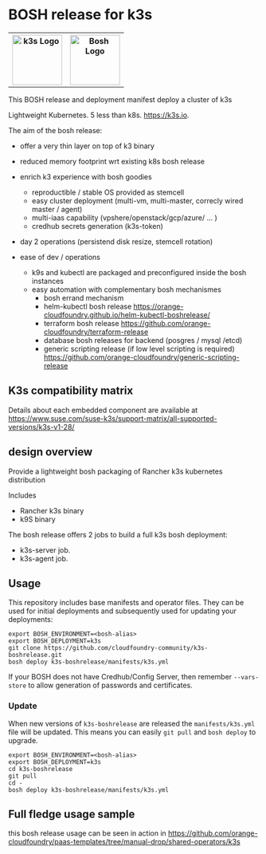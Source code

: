 # BOSH release for k3s
<table border="0" CELLPADDING=”10″  WIDTH=”300p″ ALIGN=”CENTER”>
  <tr>
    <th><img src="https://k3s.io/img/k3s-logo-light.svg" height="100p" alt="k3s Logo" /></th>
    <th><img src="https://www.cloudfoundry.org/wp-content/uploads/2017/10/CFF-BOSH-Full-Color-1.png" height="100p" alt="Bosh Logo" /></th>
  </tr>
</table>


This BOSH release and deployment manifest deploy a cluster of k3s

Lightweight Kubernetes. 5 less than k8s. https://k3s.io.

The aim of the bosh release:
- offer a very thin layer on top of k3 binary
- reduced memory footprint wrt existing k8s bosh release

- enrich k3 experience with bosh goodies
  - reproductible / stable OS provided as stemcell
  - easy cluster deployment (multi-vm, multi-master, correcly wired master / agent)
  - multi-iaas capability (vpshere/openstack/gcp/azure/ ... )
  - credhub secrets generation (k3s-token)
- day 2 operations (persistend disk resize, stemcell rotation)  
- ease of dev / operations
  - k9s and kubectl are packaged and preconfigured inside the bosh instances
  - easy automation with complementary bosh mechanismes
    - bosh errand mechanism
    - helm-kubectl bosh release https://orange-cloudfoundry.github.io/helm-kubectl-boshrelease/
    - terraform bosh release https://github.com/orange-cloudfoundry/terraform-release
    - database bosh releases for backend (posgres / mysql /etcd)
    - generic scripting release (if low level scripting is required) https://github.com/orange-cloudfoundry/generic-scripting-release

## K3s compatibility matrix

Details about each embedded component are available at 
  https://www.suse.com/suse-k3s/support-matrix/all-supported-versions/k3s-v1-28/

## design overview

Provide a lightweight bosh packaging of Rancher k3s kubernetes distribution

Includes
- Rancher k3s binary
- k9S binary


The bosh release offers 2 jobs to build a full k3s bosh deployment:
- k3s-server job.
- k3s-agent job.

## Usage

This repository includes base manifests and operator files. They can be used for initial deployments and subsequently used for updating your deployments:

```plain
export BOSH_ENVIRONMENT=<bosh-alias>
export BOSH_DEPLOYMENT=k3s
git clone https://github.com/cloudfoundry-community/k3s-boshrelease.git
bosh deploy k3s-boshrelease/manifests/k3s.yml
```

If your BOSH does not have Credhub/Config Server, then remember `--vars-store` to allow generation of passwords and certificates.

### Update

When new versions of `k3s-boshrelease` are released the `manifests/k3s.yml` file will be updated. This means you can easily `git pull` and `bosh deploy` to upgrade.

```plain
export BOSH_ENVIRONMENT=<bosh-alias>
export BOSH_DEPLOYMENT=k3s
cd k3s-boshrelease
git pull
cd -
bosh deploy k3s-boshrelease/manifests/k3s.yml
```

## Full fledge usage sample
this bosh release usage can be seen in action in https://github.com/orange-cloudfoundry/paas-templates/tree/manual-drop/shared-operators/k3s

